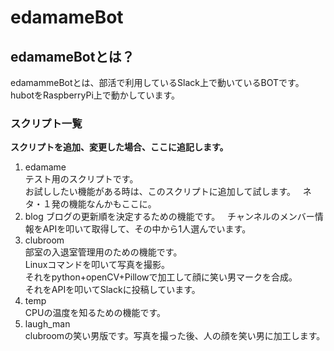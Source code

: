 # edamameBot

## edamameBotとは？

edamammeBotとは、部活で利用しているSlack上で動いているBOTです。  
hubotをRaspberryPi上で動かしています。

### スクリプト一覧

__スクリプトを追加、変更した場合、ここに追記します。__


1. edamame  
テスト用のスクリプトです。  
お試ししたい機能がある時は、このスクリプトに追加して試します。  
ネタ・１発の機能なんかもここに。
2. blog
ブログの更新順を決定するための機能です。  
チャンネルのメンバー情報をAPIを叩いて取得して、その中から1人選んでいます。  
3. clubroom  
部室の入退室管理用のための機能です。  
Linuxコマンドを叩いて写真を撮影。  
それをpython+openCV+Pillowで加工して顔に笑い男マークを合成。  
それをAPIを叩いてSlackに投稿しています。  
4. temp  
CPUの温度を知るための機能です。  
4. laugh_man  
clubroomの笑い男版です。写真を撮った後、人の顔を笑い男に加工します。  
